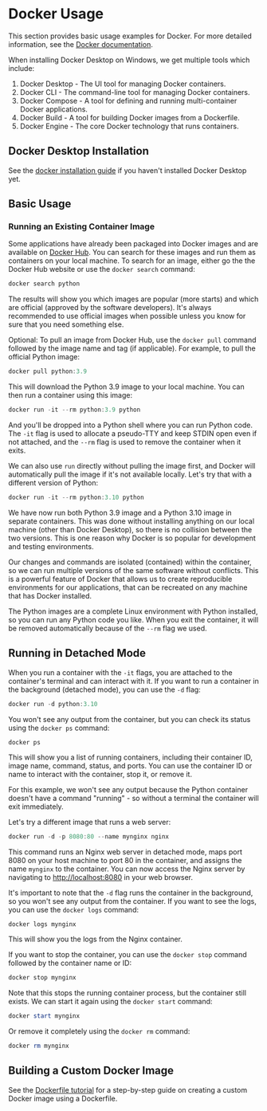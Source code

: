 # Docker Usage

This section provides basic usage examples for Docker. For more detailed information, see the [Docker documentation](https://docs.docker.com/get-started/overview/).

When installing Docker Desktop on Windows, we get multiple tools which include:

1. Docker Desktop - The UI tool for managing Docker containers.
2. Docker CLI - The command-line tool for managing Docker containers.
3. Docker Compose - A tool for defining and running multi-container Docker applications.
4. Docker Build - A tool for building Docker images from a Dockerfile.
5. Docker Engine - The core Docker technology that runs containers.

## Docker Desktop Installation

See the [docker installation guide](./docker.md) if you haven't installed Docker Desktop yet.

## Basic Usage

### Running an Existing Container Image

Some applications have already been packaged into Docker images and are available on [Docker Hub](https://hub.docker.com/). You can search for these images and run them as containers on your local machine. To search for an image, either go the the Docker Hub website or use the `docker search` command:

```powershell
docker search python
```

The results will show you which images are popular (more starts) and which are official (approved by the software developers). It's always recommended to use official images when possible unless you know for sure that you need something else.

Optional: To pull an image from Docker Hub, use the `docker pull` command followed by the image name and tag (if applicable). For example, to pull the official Python image:

```powershell
docker pull python:3.9
```

This will download the Python 3.9 image to your local machine. You can then run a container using this image:

```powershell
docker run -it --rm python:3.9 python
```

And you'll be dropped into a Python shell where you can run Python code. The `-it` flag is used to allocate a pseudo-TTY and keep STDIN open even if not attached, and the `--rm` flag is used to remove the container when it exits.

We can also use `run` directly without pulling the image first, and Docker will automatically pull the image if it's not available locally. Let's try that with a different version of Python:

```powershell
docker run -it --rm python:3.10 python
```

We have now run both Python 3.9 image and a Python 3.10 image in separate containers. This was done without installing anything on our local machine (other than Docker Desktop), so there is no collision between the two versions. This is one reason why Docker is so popular for development and testing environments.

Our changes and commands are isolated (contained) within the container, so we can run multiple versions of the same software without conflicts. This is a powerful feature of Docker that allows us to create reproducible environments for our applications, that can be recreated on any machine that has Docker installed.

The Python images are a complete Linux environment with Python installed, so you can run any Python code you like. When you exit the container, it will be removed automatically because of the `--rm` flag we used.

## Running in Detached Mode

When you run a container with the `-it` flags, you are attached to the container's terminal and can interact with it. If you want to run a container in the background (detached mode), you can use the `-d` flag:

```powershell
docker run -d python:3.10
```

You won't see any output from the container, but you can check its status using the `docker ps` command:

```powers
docker ps
```

This will show you a list of running containers, including their container ID, image name, command, status, and ports. You can use the container ID or name to interact with the container, stop it, or remove it.

For this example, we won't see any output because the Python container doesn't have a command "running" - so without a terminal the container will exit immediately.

Let's try a different image that runs a web server:

```powershell
docker run -d -p 8080:80 --name mynginx nginx
```

This command runs an Nginx web server in detached mode, maps port 8080 on your host machine to port 80 in the container, and assigns the name `mynginx` to the container. You can now access the Nginx server by navigating to [http://localhost:8080](http://localhost:8080) in your web browser.

It's important to note that the `-d` flag runs the container in the background, so you won't see any output from the container. If you want to see the logs, you can use the `docker logs` command:

```powershell
docker logs mynginx
```

This will show you the logs from the Nginx container.

If you want to stop the container, you can use the `docker stop` command followed by the container name or ID:

```powershell
docker stop mynginx
```

Note that this stops the running container process, but the container still exists. We can start it again using the `docker start` command:

```powershell
docker start mynginx
```

Or remove it completely using the `docker rm` command:

```powershell
docker rm mynginx
```

## Building a Custom Docker Image

See the [Dockerfile tutorial](./docker3.md) for a step-by-step guide on creating a custom Docker image using a Dockerfile.
